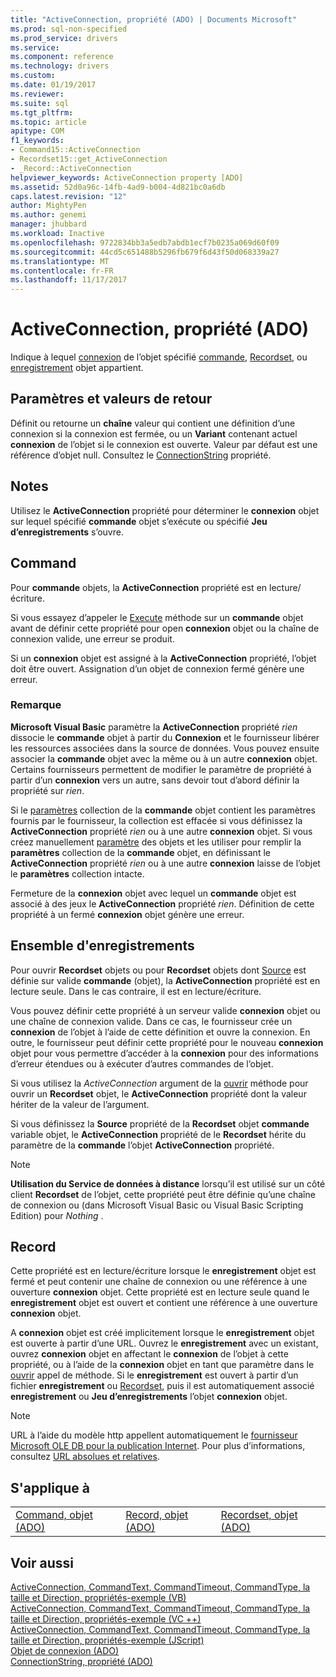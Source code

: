 ```yaml
---
title: "ActiveConnection, propriété (ADO) | Documents Microsoft"
ms.prod: sql-non-specified
ms.prod_service: drivers
ms.service: 
ms.component: reference
ms.technology: drivers
ms.custom: 
ms.date: 01/19/2017
ms.reviewer: 
ms.suite: sql
ms.tgt_pltfrm: 
ms.topic: article
apitype: COM
f1_keywords:
- Command15::ActiveConnection
- Recordset15::get_ActiveConnection
- _Record::ActiveConnection
helpviewer_keywords: ActiveConnection property [ADO]
ms.assetid: 52d0a96c-14fb-4ad9-b004-4d821bc0a6db
caps.latest.revision: "12"
author: MightyPen
ms.author: genemi
manager: jhubbard
ms.workload: Inactive
ms.openlocfilehash: 9722834bb3a5edb7abdb1ecf7b0235a069d60f09
ms.sourcegitcommit: 44cd5c651488b5296fb679f6d43f50d068339a27
ms.translationtype: MT
ms.contentlocale: fr-FR
ms.lasthandoff: 11/17/2017
---
```

# <a name="activeconnection-property-ado"></a>ActiveConnection, propriété (ADO)
Indique à lequel [connexion](../../../ado/reference/ado-api/connection-object-ado.md) de l’objet spécifié [commande](../../../ado/reference/ado-api/command-object-ado.md), [Recordset](../../../ado/reference/ado-api/recordset-object-ado.md), ou [enregistrement](../../../ado/reference/ado-api/record-object-ado.md) objet appartient.  
  
## <a name="settings-and-return-values"></a>Paramètres et valeurs de retour  
 Définit ou retourne un **chaîne** valeur qui contient une définition d’une connexion si la connexion est fermée, ou un **Variant** contenant actuel **connexion** de l’objet si le connexion est ouverte. Valeur par défaut est une référence d’objet null. Consultez le [ConnectionString](../../../ado/reference/ado-api/connectionstring-property-ado.md) propriété.  
  
## <a name="remarks"></a>Notes  
 Utilisez le **ActiveConnection** propriété pour déterminer le **connexion** objet sur lequel spécifié **commande** objet s’exécute ou spécifié  **Jeu d’enregistrements** s’ouvre.  
  
## <a name="command"></a>Command  
 Pour **commande** objets, la **ActiveConnection** propriété est en lecture/écriture.  
  
 Si vous essayez d’appeler le [Execute](../../../ado/reference/ado-api/execute-method-ado-command.md) méthode sur un **commande** objet avant de définir cette propriété pour open **connexion** objet ou la chaîne de connexion valide, une erreur se produit.  
  
 Si un **connexion** objet est assigné à la **ActiveConnection** propriété, l’objet doit être ouvert. Assignation d’un objet de connexion fermé génère une erreur.  
  
### <a name="note"></a>Remarque  
 **Microsoft Visual Basic** paramètre la **ActiveConnection** propriété *rien* dissocie le **commande** objet à partir du **Connexion** et le fournisseur libérer les ressources associées dans la source de données. Vous pouvez ensuite associer la **commande** objet avec la même ou à un autre **connexion** objet. Certains fournisseurs permettent de modifier le paramètre de propriété à partir d’un **connexion** vers un autre, sans devoir tout d’abord définir la propriété sur *rien*.  
  
 Si le [paramètres](../../../ado/reference/ado-api/parameters-collection-ado.md) collection de la **commande** objet contient les paramètres fournis par le fournisseur, la collection est effacée si vous définissez la **ActiveConnection** propriété *rien* ou à une autre **connexion** objet. Si vous créez manuellement [paramètre](../../../ado/reference/ado-api/parameter-object.md) des objets et les utiliser pour remplir la **paramètres** collection de la **commande** objet, en définissant le **ActiveConnection**  propriété *rien* ou à une autre **connexion** laisse de l’objet le **paramètres** collection intacte.  
  
 Fermeture de la **connexion** objet avec lequel un **commande** objet est associé à des jeux le **ActiveConnection** propriété *rien*. Définition de cette propriété à un fermé **connexion** objet génère une erreur.  
  
## <a name="recordset"></a>Ensemble d'enregistrements  
 Pour ouvrir **Recordset** objets ou pour **Recordset** objets dont [Source](../../../ado/reference/ado-api/source-property-ado-recordset.md) est définie sur valide **commande** (objet), la **ActiveConnection** propriété est en lecture seule. Dans le cas contraire, il est en lecture/écriture.  
  
 Vous pouvez définir cette propriété à un serveur valide **connexion** objet ou une chaîne de connexion valide. Dans ce cas, le fournisseur crée un **connexion** de l’objet à l’aide de cette définition et ouvre la connexion. En outre, le fournisseur peut définir cette propriété pour le nouveau **connexion** objet pour vous permettre d’accéder à la **connexion** pour des informations d’erreur étendues ou à exécuter d’autres commandes de l’objet.  
  
 Si vous utilisez la *ActiveConnection* argument de la [ouvrir](../../../ado/reference/ado-api/open-method-ado-recordset.md) méthode pour ouvrir un **Recordset** objet, le **ActiveConnection** propriété dont la valeur hériter de la valeur de l’argument.  
  
 Si vous définissez la **Source** propriété de la **Recordset** objet **commande** variable objet, le **ActiveConnection** propriété de le **Recordset** hérite du paramètre de la **commande** l’objet **ActiveConnection** propriété.  
  
> [!NOTE]
>  **Utilisation du Service de données à distance** lorsqu’il est utilisé sur un côté client **Recordset** de l’objet, cette propriété peut être définie qu’une chaîne de connexion ou (dans Microsoft Visual Basic ou Visual Basic Scripting Edition) pour *Nothing* .  
  
## <a name="record"></a>Record  
 Cette propriété est en lecture/écriture lorsque le **enregistrement** objet est fermé et peut contenir une chaîne de connexion ou une référence à une ouverture **connexion** objet. Cette propriété est en lecture seule quand le **enregistrement** objet est ouvert et contient une référence à une ouverture **connexion** objet.  
  
 A **connexion** objet est créé implicitement lorsque le **enregistrement** objet est ouverte à partir d’une URL. Ouvrez le **enregistrement** avec un existant, ouvrez **connexion** objet en affectant le **connexion** de l’objet à cette propriété, ou à l’aide de la **connexion** objet en tant que paramètre dans le [ouvrir](../../../ado/reference/ado-api/open-method-ado-record.md) appel de méthode. Si le **enregistrement** est ouvert à partir d’un fichier **enregistrement** ou [Recordset](../../../ado/reference/ado-api/recordset-object-ado.md), puis il est automatiquement associé **enregistrement** ou  **Jeu d’enregistrements** l’objet **connexion** objet.  
  
> [!NOTE]
>  URL à l’aide du modèle http appellent automatiquement le [fournisseur Microsoft OLE DB pour la publication Internet](../../../ado/guide/appendixes/microsoft-ole-db-provider-for-internet-publishing.md). Pour plus d’informations, consultez [URL absolues et relatives](../../../ado/guide/data/absolute-and-relative-urls.md).  
  
## <a name="applies-to"></a>S'applique à  
  
||||  
|-|-|-|  
|[Command, objet (ADO)](../../../ado/reference/ado-api/command-object-ado.md)|[Record, objet (ADO)](../../../ado/reference/ado-api/record-object-ado.md)|[Recordset, objet (ADO)](../../../ado/reference/ado-api/recordset-object-ado.md)|  
  
## <a name="see-also"></a>Voir aussi  
 [ActiveConnection, CommandText, CommandTimeout, CommandType, la taille et Direction, propriétés-exemple (VB)](../../../ado/reference/ado-api/activeconnection-commandtext-commandtimeout-commandtype-size-example-vb.md)   
 [ActiveConnection, CommandText, CommandTimeout, CommandType, la taille et Direction, propriétés-exemple (VC ++)](../../../ado/reference/ado-api/activeconnection-commandtext-commandtimeout-commandtype-size-example-vc.md)   
 [ActiveConnection, CommandText, CommandTimeout, CommandType, la taille et Direction, propriétés-exemple (JScript)](../../../ado/reference/ado-api/activeconnection-commandtext-timeout-type-size-example-jscript.md)   
 [Objet de connexion (ADO)](../../../ado/reference/ado-api/connection-object-ado.md)   
 [ConnectionString, propriété (ADO)](../../../ado/reference/ado-api/connectionstring-property-ado.md)
